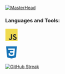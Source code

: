 
<!--
**GGmipana/GGmipana** is a ✨ _special_ ✨ repository because its `README.md` (this file) appears on your GitHub profile.
-->

[![MasterHead](https://images.hdqwalls.com/download/women-pixel-art-4k-98-1366x768.jpg)](https://github.com/GGmipana)

<h3 align="left">Languages and Tools:</h3>

<p align="left"> <a href="https://developer.mozilla.org/en-US/docs/Web/JavaScript" target="_blank"> <img src="https://github.com/devicons/devicon/blob/master/icons/javascript/javascript-original.svg?short_path=7975261" alt="javascript" width="40" height="40"/> </a> </p>

<p align="left"> <a href="[https://developer.mozilla.org/en-US/docs/Web/JavaScript](https://www.w3schools.com/css/)" target="_blank"> <img src="https://github.com/devicons/devicon/blob/master/icons/css3/css3-plain.svg" alt="CSS3" width="40" height="40"/> </a> </p>


[![GitHub Streak](https://github-readme-streak-stats.herokuapp.com/?user=GGmipana)](https://git.io/streak-stats)


